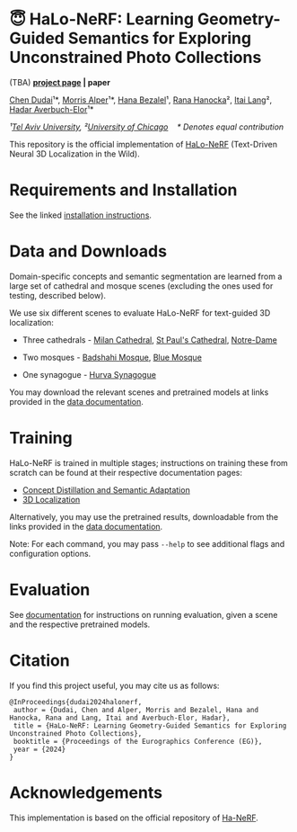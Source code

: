 # 😇  HaLo-NeRF: Learning Geometry-Guided Semantics for Exploring Unconstrained Photo Collections

(TBA) **[project page](https://tau-vailab.github.io/HaLo-NeRF/) | paper**

[Chen Dudai](https://www.linkedin.com/in/chen-dudai-108a72136/?originalSubdomain=il)¹\*, 
[Morris Alper](https://morrisalp.github.io/)¹\*, 
[Hana Bezalel](https://www.linkedin.com/in/hanabezalel/?originalSubdomain=il)¹, 
[Rana Hanocka](https://people.cs.uchicago.edu/~ranahanocka/)², 
[Itai Lang](https://itailang.github.io/)²,
[Hadar Averbuch-Elor](https://www.elor.sites.tau.ac.il/)¹*

*¹[Tel Aviv University](https://english.tau.ac.il/),
²[University of Chicago](https://www.uchicago.edu/)&nbsp;&nbsp;&nbsp;&nbsp;\* Denotes equal contribution*

This repository is the official implementation of [HaLo-NeRF](https://github.com/TAU-VAILab/HaLo-NeRF/) (Text-Driven Neural 3D Localization in the Wild).

# Requirements and Installation

See the linked [installation instructions](docs/installation.md).

# Data and Downloads

Domain-specific concepts and semantic segmentation are learned from a large set of cathedral and mosque scenes (excluding the ones used for testing, described below).

We use six different scenes to evaluate HaLo-NeRF for text-guided 3D localization:

* Three cathedrals - [Milan Cathedral](https://en.wikipedia.org/wiki/Milan_Cathedral), [St Paul's Cathedral](https://en.wikipedia.org/wiki/St_Paul%27s_Cathedral), [Notre-Dame](https://en.wikipedia.org/wiki/Notre-Dame_de_Paris)

* Two mosques - [Badshahi Mosque](https://en.wikipedia.org/wiki/Badshahi_Mosque), [Blue Mosque](https://en.wikipedia.org/wiki/Blue_Mosque,_Istanbul)

* One synagogue - [Hurva Synagogue](https://en.wikipedia.org/wiki/Hurva_Synagogue) 

You may download the relevant scenes and pretrained models at links provided in the [data documentation](docs/data.md).

# Training

HaLo-NeRF is trained in multiple stages; instructions on training these from scratch can be found at their respective documentation pages:

* [Concept Distillation and Semantic Adaptation](docs/distillation_adaptation.md)
* [3D Localization](docs/3d_localization.md)

Alternatively, you may use the pretrained results, downloadable from the links provided in the [data documentation](docs/data.md).


Note: For each command, you may pass `--help` to see additional flags and configuration options.


# Evaluation

See [documentation](docs/evaluation.md) for instructions on running evaluation, given a scene and the respective pretrained models.


# Citation
If you find this project useful, you may cite us as follows:
```
@InProceedings{dudai2024halonerf,
 author = {Dudai, Chen and Alper, Morris and Bezalel, Hana and Hanocka, Rana and Lang, Itai and Averbuch-Elor, Hadar},
 title = {HaLo-NeRF: Learning Geometry-Guided Semantics for Exploring Unconstrained Photo Collections},
 booktitle = {Proceedings of the Eurographics Conference (EG)},
 year = {2024}
}
```

# Acknowledgements
This implementation is based on the official repository of [Ha-NeRF](https://rover-xingyu.github.io/Ha-NeRF/).
